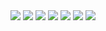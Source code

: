 <img src='https://firebasestorage.googleapis.com/v0/b/lista-super-app.appspot.com/o/assets%2FCover.png?alt=media&token=4c7405a6-6605-4ca1-b812-835145f6f029'>
<img src='https://firebasestorage.googleapis.com/v0/b/lista-super-app.appspot.com/o/assets%2Fgithub1.png?alt=media&token=a9b6fddc-24a4-4a2e-b636-344efd0d7070'>
<img src='https://firebasestorage.googleapis.com/v0/b/lista-super-app.appspot.com/o/assets%2Fgithub2.png?alt=media&token=8d6e787a-20a2-4860-b94e-e465add3a866'>
<img src='https://firebasestorage.googleapis.com/v0/b/lista-super-app.appspot.com/o/assets%2Fgithub3.png?alt=media&token=bc0109ab-1a90-4057-8919-75019d192153'>
<img src='https://firebasestorage.googleapis.com/v0/b/lista-super-app.appspot.com/o/assets%2Fgithub4.png?alt=media&token=d3a8d6d6-7b85-4a04-97ea-e16f31403712'>
<img src='https://firebasestorage.googleapis.com/v0/b/lista-super-app.appspot.com/o/assets%2Fgithub5.png?alt=media&token=5f8dc8c4-8156-46c7-af93-6147031b5a40'>
<img src='https://firebasestorage.googleapis.com/v0/b/lista-super-app.appspot.com/o/assets%2Fgithub6.png?alt=media&token=8901dc90-f9cc-4345-a43d-87beb2f8307f'>
